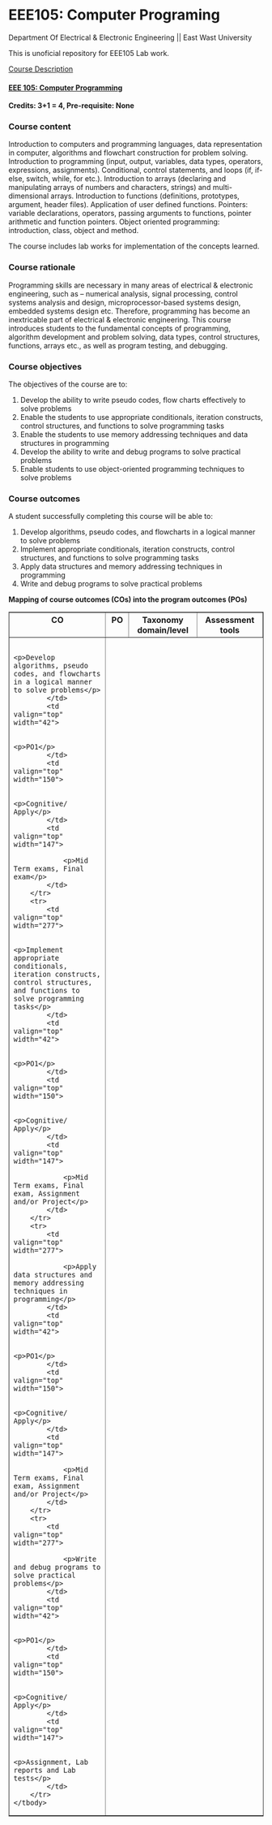 # EEE105: Computer Programing
Department Of Electrical & Electronic Engineering || East Wast University

This is unoficial repository for EEE105 Lab work.

<a href="https://fse.ewubd.edu/electrical-electronic-engineering/core-courses" class="button pill">Course Description</a>


<div class="panel panel-default">
                                        <div class="panel-heading" role="tab" id="headingOne2">
                                            <h4 class="panel-title">
                                                <a role="button" data-toggle="collapse" data-parent="#accordionMenu" href="#collapse-2" aria-expanded="true" aria-controls="collapseOne" class="">
                                                    EEE 105: Computer Programming
                                                </a>
                                            </h4>
                                        </div>
                                        <div id="collapse-2" class="panel-collapse collapse in" role="tabpanel" aria-labelledby="headingOne" aria-expanded="true" style="">
                                            <div class="panel-body">
                                                <p><strong>Credits: 3+1 = 4, Pre-requisite: None</strong></p>

<h3><strong>Course&nbsp;</strong>content</h3>

<p>Introduction to computers and programming languages, data representation in computer, algorithms and flowchart construction for problem solving. Introduction to programming (input, output, variables, data types, operators, expressions, assignments). Conditional, control statements, and loops (if, if-else, switch, while, for etc.). Introduction to arrays (declaring and manipulating arrays of numbers and characters, strings) and multi-dimensional arrays. Introduction to functions (definitions, prototypes, argument, header files). Application of user defined functions. Pointers: variable declarations, operators, passing arguments to functions, pointer arithmetic and function pointers. Object oriented programming: introduction, class, object and method.</p>

<p>The course includes lab works for implementation of the concepts learned.&nbsp;</p>

<h3><strong>Course rationale</strong></h3>

<p>Programming skills are necessary in many areas of electrical &amp; electronic engineering, such as – numerical analysis, signal processing, control systems analysis and design, microprocessor-based systems design, embedded systems design etc. Therefore, programming has become an inextricable part of electrical &amp; electronic engineering. This course introduces students to the fundamental concepts of programming, algorithm development and problem solving, data types, control structures, functions, arrays etc., as well as program testing, and debugging.</p>

<h3>Course objectives</h3>

<p>The objectives of the course are to:</p>

<ol>
	<li>Develop the ability to write pseudo codes, flow charts effectively to solve problems</li>
	<li>Enable the students to use appropriate conditionals, iteration constructs, control structures, and functions to solve programming tasks</li>
	<li>Enable the students to use memory addressing techniques and data structures in programming</li>
	<li>Develop the ability to write and debug programs to solve practical problems</li>
	<li>Enable students to use object-oriented programming techniques to solve problems</li>
</ol>

<h3>Course outcomes</h3>

<p>A student successfully completing this course will be able to:</p>

<ol>
	<li>Develop algorithms, pseudo codes, and flowcharts in a logical manner to solve problems</li>
	<li>Implement appropriate conditionals, iteration constructs, control structures, and functions to solve programming tasks</li>
	<li>Apply data structures and memory addressing techniques in programming</li>
	<li>Write and debug programs to solve practical problems</li>
</ol>

<p><strong>Mapping of course outcomes (COs) into the program outcomes (POs)</strong></p>

<table border="1" class="course-csee">
	<thead>
		<tr>
			<th valign="top" width="277">CO</th>
			<th valign="top" width="42">PO</th>
			<th valign="top" width="150">Taxonomy domain/level</th>
			<th valign="top" width="147">Assessment tools</th>
		</tr>
	</thead>
	<tbody>
		<tr>
			<td valign="top" width="277">

				<p>Develop algorithms, pseudo codes, and flowcharts in a logical manner to solve problems</p>
			</td>
			<td valign="top" width="42">

				<p>PO1</p>
			</td>
			<td valign="top" width="150">

				<p>Cognitive/ Apply</p>
			</td>
			<td valign="top" width="147">

				<p>Mid Term exams, Final exam</p>
			</td>
		</tr>
		<tr>
			<td valign="top" width="277">

				<p>Implement appropriate conditionals, iteration constructs, control structures, and functions to solve programming tasks</p>
			</td>
			<td valign="top" width="42">

				<p>PO1</p>
			</td>
			<td valign="top" width="150">

				<p>Cognitive/ Apply</p>
			</td>
			<td valign="top" width="147">

				<p>Mid Term exams, Final exam, Assignment and/or Project</p>
			</td>
		</tr>
		<tr>
			<td valign="top" width="277">

				<p>Apply data structures and memory addressing techniques in programming</p>
			</td>
			<td valign="top" width="42">

				<p>PO1</p>
			</td>
			<td valign="top" width="150">

				<p>Cognitive/ Apply</p>
			</td>
			<td valign="top" width="147">

				<p>Mid Term exams, Final exam, Assignment and/or Project</p>
			</td>
		</tr>
		<tr>
			<td valign="top" width="277">

				<p>Write and debug programs to solve practical problems</p>
			</td>
			<td valign="top" width="42">

				<p>PO1</p>
			</td>
			<td valign="top" width="150">

				<p>Cognitive/ Apply</p>
			</td>
			<td valign="top" width="147">

				<p>Assignment, Lab reports and Lab tests</p>
			</td>
		</tr>
	</tbody>
</table>
                                            </div>
                                        </div>
                                    </div>
